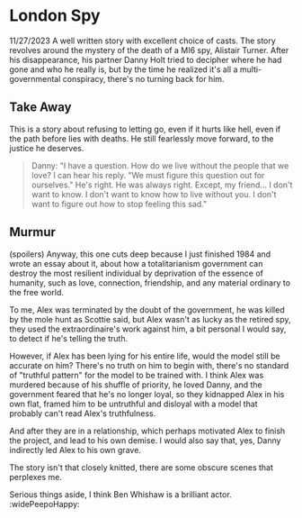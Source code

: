 # London Spy
11/27/2023
A well written story with excellent choice of casts. 
The story revolves around the mystery of the death of a MI6 spy, Alistair Turner. After his disappearance, his partner Danny Holt tried to decipher where he had gone and who he really is, but by the time he realized it's all a multi-governmental conspiracy, there's no turning back for him.

## Take Away
This is a story about refusing to letting go, even if it hurts like hell, even if the path before lies with deaths. He still fearlessly move forward, to the justice he deserves.

> Danny: "I have a question. How do we live without the people that we love? I can hear his reply. "We must figure this question out for ourselves." He's right. He was always right. Except, my friend... I don't want to know. I don't want to know how to live without you. I don't want to figure out how to stop feeling this sad."

## Murmur
(spoilers)
Anyway, this one cuts deep because I just finished 1984 and wrote an essay about it, about how a totalitarianism government can destroy the most resilient individual by deprivation of the essence of humanity, such as love, connection, friendship, and any material ordinary to the free world.

To me, Alex was terminated by the doubt of the government, he was killed by the mole hunt as Scottie said, but Alex wasn't as lucky as the retired spy, they used the extraordinaire's work against him, a bit personal I would say, to detect if he's telling the truth.

However, if Alex has been lying for his entire life, would the model still be accurate on him? There's no truth on him to begin with, there's no standard of "truthful pattern" for the model to be trained with. I think Alex was murdered because of his shuffle of priority, he loved Danny, and the government feared that he's no longer loyal, so they kidnapped Alex in his own flat, framed him to be untruthful and disloyal with a model that probably can't read Alex's truthfulness.

And after they are in a relationship, which perhaps motivated Alex to finish the project, and lead to his own demise. I would also say that, yes, Danny indirectly led Alex to his own grave.

The story isn't that closely knitted, there are some obscure scenes that perplexes me.

Serious things aside, I think Ben Whishaw is a brilliant actor. :widePeepoHappy: